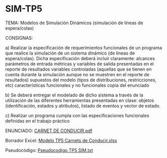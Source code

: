# SIM-TP5

TEMA: Modelos de Simulación Dinámicos (simulación 
de líneas de espera/colas) 

CONSIGNAS:

a) Realizar la especificación de requerimientos funcionales de un programa que
realice la simulación de un sistema dinámico (de líneas de espera/colas). Dicha
especificación deberá incluir claramente:
alcances
parámetros de entrada
métricas y variables de salida presentadas en el reporte de resultados
variables controladas (aquellas que se tienen en cuenta durante la simulación 
aunque
no se muestren en el reporte de resultados)
supuestos del modelo (tipos de distribuciones, restricciones, etc)
características funcionales y no funcionales 
copia del enunciado

b) Se deberá entregar el modelado de dicho sistema a través de la utilización de las
diferentes herramientas presentadas en clase: objetos (identificación, estados y
atributos), listado de eventos y vector de estado.

c) Realizar un programa cumpla con las especificaciones funcionales definidas en el
trabajo práctico

ENUNCIADO:
[CARNET DE CONDUCIR.pdf](https://github.com/valentinogiardino/SIM-TP5/files/8931834/CARNET.DE.CONDUCIR.pdf)

Borrador Excel: 
[Modelo TP5 Carnets de Conducir.xlsx](https://github.com/valentinogiardino/SIM-TP5/files/8931836/Modelo.TP5.Carnets.de.Conducir.xlsx)

Pseudocódigo:
[Pseudocodigo TP5 SIM.txt](https://github.com/valentinogiardino/SIM-TP5/files/8931837/Pseudocodigo.TP5.SIM.txt)
